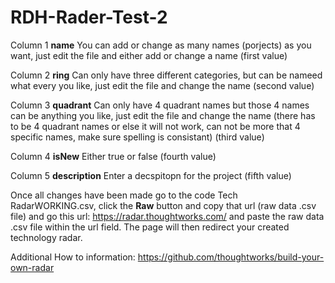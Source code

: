 # RDH-Rader-Test-2
Column 1 **name**
  You can add or change as many names (porjects) as you want, just edit the file and either add or change a name (first value)

Column 2 **ring**
  Can only have three different categories, but can be nameed what every you like, just edit the file and change the name (second value)

Column 3 **quadrant**
  Can only have 4 quadrant names but those 4 names can be anything you like, just edit the file and change the name (there has to be 4 quadrant names or else it will not work, can not be more that 4 specific names, make sure spelling is consistant) (third value)

Column 4 **isNew**
  Either true or false (fourth value)

Column 5 **description**
  Enter a decspitopn for the project (fifth value)
  
Once all changes have been made go to the code Tech RadarWORKING.csv, click the **Raw** button and copy that url (raw data .csv file) and go this url:
https://radar.thoughtworks.com/ and paste the raw data .csv file within the url field. The page will then redirect your created technology radar.

Additional How to information: https://github.com/thoughtworks/build-your-own-radar
